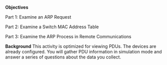 **Objectives**

Part 1: Examine an ARP Request

Part 2: Examine a Switch MAC Address Table

Part 3: Examine the ARP Process in Remote Communications

**Background**
This activity is optimized for viewing PDUs. The devices are already configured. You will gather PDU information in simulation mode and answer a series of questions about the data you collect.
